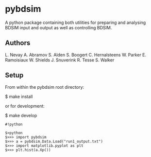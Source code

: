 # pybdsim #

A python package containing both utilities for preparing and analysing BDSIM input and output as well as controlling BDSIM.

## Authors ##

L. Nevay
A. Abramov
S. Alden
S. Boogert
C. Hernalsteens
W. Parker
E. Ramoisiaux
W. Shields
J. Snuverink
R. Tesse
S. Walker


## Setup ##

From within the pybdsim root directory:

$ make install

or for development:

$ make develop


```
#!python

$>python
$>>> import pybdsim
$>>> a = pybdsim.Data.Load("run1_output.txt")
$>>> import matplotlib.pyplot as plt
$>>> plt.hist(a.Xp())
```
